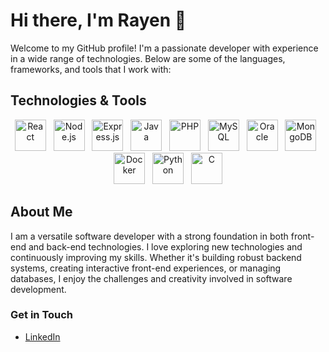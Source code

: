 # Hi there, I'm Rayen 👋

Welcome to my GitHub profile! I'm a passionate developer with experience in a wide range of technologies. Below are some of the languages, frameworks, and tools that I work with:

## Technologies & Tools

<p align="center">
  <img src="https://upload.wikimedia.org/wikipedia/commons/a/a7/React-icon.svg" alt="React" width="50" height="50"/>
  &nbsp;
  <img src="https://upload.wikimedia.org/wikipedia/commons/d/d9/Node.js_logo.svg" alt="Node.js" width="50" height="50"/>
  &nbsp;
  <img src="https://upload.wikimedia.org/wikipedia/commons/6/64/Expressjs.png" alt="Express.js" width="50" height="50"/>
  &nbsp;
  <img src="https://upload.wikimedia.org/wikipedia/en/3/30/Java_programming_language_logo.svg" alt="Java" width="50" height="50"/>
  &nbsp;
  <img src="https://upload.wikimedia.org/wikipedia/commons/2/27/PHP-logo.svg" alt="PHP" width="50" height="50"/>
  &nbsp;
  <img src="https://upload.wikimedia.org/wikipedia/en/d/dd/MySQL_logo.svg" alt="MySQL" width="50" height="50"/>
  &nbsp;
  <img src="https://upload.wikimedia.org/wikipedia/commons/d/d7/Oracle_logo.svg" alt="Oracle" width="50" height="50"/>
  &nbsp;
  <img src="https://upload.wikimedia.org/wikipedia/en/4/45/MongoDB-Logo.svg" alt="MongoDB" width="50" height="50"/>
  &nbsp;
  <img src="https://upload.wikimedia.org/wikipedia/commons/4/4e/Docker_%28container_engine%29_logo.png" alt="Docker" width="50" height="50"/>
  &nbsp;
  <img src="https://upload.wikimedia.org/wikipedia/commons/c/c3/Python-logo-notext.svg" alt="Python" width="50" height="50"/>
  &nbsp;
  <img src="https://upload.wikimedia.org/wikipedia/commons/1/19/C_Logo.png" alt="C" width="50" height="50"/>
</p>

## About Me

I am a versatile software developer with a strong foundation in both front-end and back-end technologies. I love exploring new technologies and continuously improving my skills. Whether it's building robust backend systems, creating interactive front-end experiences, or managing databases, I enjoy the challenges and creativity involved in software development.

### Get in Touch

- [LinkedIn](https://www.linkedin.com/in/rayen-miri-375558311/)
